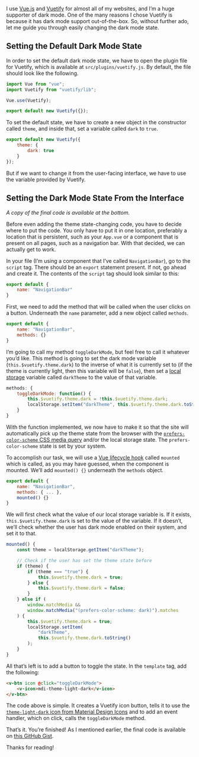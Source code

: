 I use [Vue.js](https://vuejs.org) and [Vuetify](https://vuetifyjs.com) for almost
all of my websites, and I’m a huge supporter of dark mode. One of the many reasons
I chose Vuetify is because it has dark mode support out-of-the-box. So, without
further ado, let me guide you through easily changing the dark mode state.

## Setting the Default Dark Mode State

In order to set the default dark mode state, we have to open the plugin file for
Vuetify, which is available at `src/plugins/vuetify.js`. By default, the file should
look like the following.

```javascript
import Vue from "vue";
import Vuetify from "vuetify/lib";

Vue.use(Vuetify);

export default new Vuetify({});
```

To set the default state, we have to create a new object in the constructor called
`theme`, and inside that, set a variable called `dark` to `true`.

```javascript
export default new Vuetify({
    theme: {
        dark: true
    }
});
```

But if we want to change it from the user-facing interface, we have to use the variable
provided by Vuetify.

## Setting the Dark Mode State From the Interface

*A copy of the final code is available at the bottom.*

Before even adding the theme state-changing code, you have to decide where to put
the code. You only have to put it in one location, preferably a location that is
persistent, such as your `App.vue` or a component that is present on all pages,
such as a navigation bar. With that decided, we can actually get to work.

In your file (I’m using a component that I’ve called `NavigationBar`), go to the
`script` tag. There should be an `export` statement present. If not, go ahead and
create it. The contents of the `script` tag should look similar to this:

```javascript
export default {
    name: "NavigationBar"
}
```

First, we need to add the method that will be called when the user clicks on a button.
Underneath the `name` parameter, add a new object called `methods`.

```javascript
export default {
    name: "NavigationBar",
    methods: {}
}
```

I’m going to call my method `toggleDarkMode`, but feel free to call it whatever
you’d like. This method is going to set the dark mode variable
(`this.$vuetify.theme.dark`) to the inverse of what it is currently set to (if
the theme is currently light, then this variable will be `false`), then set a
[local storage](https://developer.mozilla.org/en-US/docs/Web/API/Window/localStorage)
variable called `darkTheme` to the value of that variable.

```javascript
methods: {
    toggleDarkMode: function() {
        this.$vuetify.theme.dark = !this.$vuetify.theme.dark;
        localStorage.setItem("darkTheme", this.$vuetify.theme.dark.toString());
    }
}
```

With the function implemented, we now have to make it so that the site will automatically
pick up the theme state from the browser with the
[`prefers-color-scheme` CSS media query](https://developer.mozilla.org/en-US/docs/Web/CSS/@media/prefers-color-scheme)
and/or the local storage state. The `prefers-color-scheme` state is set by your system.

To accomplish our task, we will use a [Vue lifecycle hook](https://michaelnthiessen.com/call-method-on-page-load/")
called `mounted` which is called, as you may have guessed, when the component is
mounted. We’ll add `mounted() {}` underneath the `methods` object.

```javascript
export default {
    name: "NavigationBar",
    methods: { ... },
    mounted() {}
}
```

We will first check what the value of our local storage variable is. If it exists,
`this.$vuetify.theme.dark` is set to the value of the variable. If it doesn’t,
we’ll check whether the user has dark mode enabled on their system, and set it to
that.

```javascript
mounted() {
    const theme = localStorage.getItem("darkTheme");

    // Check if the user has set the theme state before
    if (theme) {
        if (theme === "true") {
            this.$vuetify.theme.dark = true;
        } else {
            this.$vuetify.theme.dark = false;
        }
    } else if (
        window.matchMedia &&
        window.matchMedia("(prefers-color-scheme: dark)").matches
    ) {
        this.$vuetify.theme.dark = true;
        localStorage.setItem(
            "darkTheme",
            this.$vuetify.theme.dark.toString()
        );
    }
}
```

All that’s left is to add a button to toggle the state. In the `template` tag, add
the following:

```html
<v-btn icon @click="toggleDarkMode">
    <v-icon>mdi-theme-light-dark</v-icon>
</v-btn>
```

The code above is simple. It creates a Vuetify icon button, tells it to use the
[`theme-light-dark` icon from Material Design Icons](https://materialdesignicons.com/icon/theme-light-dark)
and to add an event handler, which on click, calls the `toggleDarkMode` method.

That’s it. You’re finished! As I mentioned earlier, the final code is available
on [this GitHub Gist](https://gist.github.com/hkamran80/9bba61e1d2f0c2cfae8209e7d8dca4f1).

Thanks for reading!
